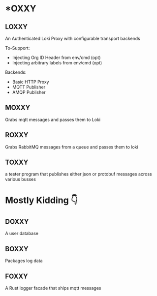 # *OXXY

## LOXXY

An Authenticated Loki Proxy with configurable transport backends

To-Support:

- Injecting Org ID Header from env/cmd (opt)
- Injecting arbitrary labels from env/cmd (opt)

Backends:

- Basic HTTP Proxy
- MQTT Publisher
- AMQP Publisher

## MOXXY

Grabs mqtt messages and passes them to Loki

## ROXXY

Grabs RabbitMQ messages from a queue and passes them to loki

## TOXXY

a tester program that publishes either json or protobuf messages across various busses

# Mostly Kidding 👇

## DOXXY

A user database

## BOXXY

Packages log data

## FOXXY

A Rust logger facade that ships mqtt messages